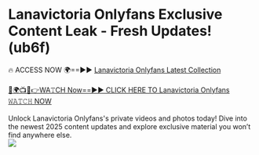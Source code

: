 # Lanavictoria Onlyfans Exclusive Content Leak - Fresh Updates! (ub6f)

🔥 ACCESS NOW 🌍==►► <a href="https://tinyurl.com/kvy9nzfs" rel="nofollow">Lanavictoria Onlyfans Latest Collection</a>
<br><br>
[🔴🌍📺📱👉WA𝚃CH Now==►► CLICK HERE TO Lanavictoria Onlyfans 𝚆𝙰𝚃𝙲𝙷 NOW](https://tinyurl.com/kvy9nzfs)
<br><br>
Unlock Lanavictoria Onlyfans's private videos and photos today! Dive into the newest 2025 content updates and explore exclusive material you won’t find anywhere else.
<br>
<a href="https://tinyurl.com/kvy9nzfs" rel="nofollow" data-target="animated-image.originalLink"><img src="https://camo.githubusercontent.com/8a4f000d20f83aca3bf7ec5f350d767afa0574a8a352519fd8cfa583a6f93a33/68747470733a2f2f692e696d6775722e636f6d2f644a486b345a712e676966" data-canonical-src="https://i.imgur.com/dJHk4Zq.gif" style="max-width: 100%; display: inline-block;" data-target="animated-image.originalImage"></a>
<br>
